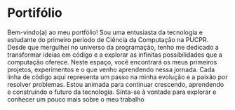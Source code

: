 # Portifólio

Bem-vindo(a) ao meu portfólio! Sou uma entusiasta da tecnologia e estudante do primeiro período de Ciência da Computação na PUCPR. Desde que mergulhei no universo da programação, tenho me dedicado a transformar ideias em código e a explorar as infinitas possibilidades que a computação oferece. Neste espaço, você encontrará os meus primeiros projetos, experimentos e o que venho aprendendo nessa jornada. Cada linha de código aqui representa um passo na minha evolução e a paixão por resolver problemas. Estou animada para continuar crescendo, aprendendo e construindo o futuro da tecnologia. Sinta-se à vontade para explorar e conhecer um pouco mais sobre o meu trabalho
